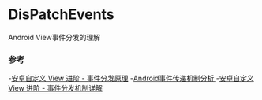 # DisPatchEvents
Android View事件分发的理解

### 参考
-[安卓自定义 View 进阶 - 事件分发原理](https://juejin.im/entry/57ebda47d2030900696e5a1f)
-[Android事件传递机制分析 ](http://wuxiaolong.me/2015/12/19/MotionEvent/)
-[安卓自定义 View 进阶 - 事件分发机制详解](v)



